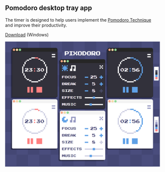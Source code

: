 ## Pomodoro desktop tray app

The timer is designed to help users implement the [Pomodoro Technique](https://en.wikipedia.org/wiki/Pomodoro_Technique) and improve their productivity.

[Download](https://github.com/DreamsWave/pixodoro/releases) (Windows)

![image](./showcase.webp)
